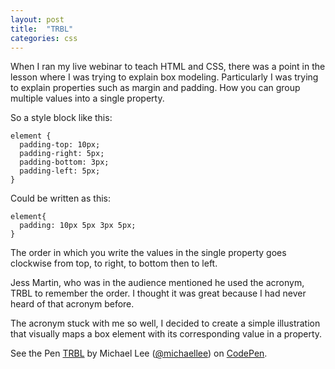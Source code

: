 ```yaml
---
layout: post
title:  "TRBL"
categories: css
---
```


When I ran my live webinar to teach HTML and CSS, there was a point in the lesson where I was trying to explain box modeling. Particularly I was trying to explain properties such as margin and padding. How you can group multiple values into a single property.

So a style block like this:

    element {
      padding-top: 10px;
      padding-right: 5px;
      padding-bottom: 3px;
      padding-left: 5px;
    }

Could be written as this:

    element{
      padding: 10px 5px 3px 5px;
    }

The order in which you write the values in the single property goes clockwise from top, to right, to bottom then to left.

Jess Martin, who was in the audience mentioned he used the acronym, TRBL to remember the order. I thought it was great because I had never heard of that acronym before.

The acronym stuck with me so well, I decided to create a simple illustration that visually maps a box element with its corresponding value in a property.

<p data-height="470" data-theme-id="0" data-slug-hash="qbExK" data-default-tab="result" class='codepen'>See the Pen <a href='http://codepen.io/michaellee/pen/qbExK/'>TRBL</a> by Michael Lee (<a href='http://codepen.io/michaellee'>@michaellee</a>) on <a href='http://codepen.io'>CodePen</a>.</p>
<script async src="//codepen.io/assets/embed/ei.js"></script>
